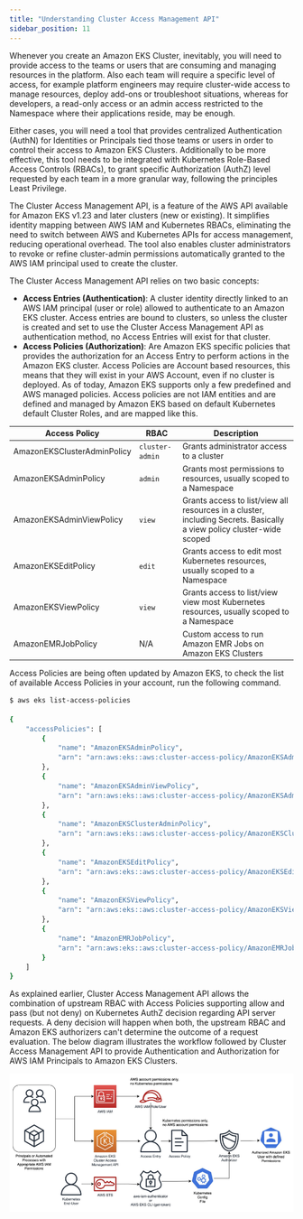 ```yaml
---
title: "Understanding Cluster Access Management API"
sidebar_position: 11
---
```


Whenever you create an Amazon EKS Cluster, inevitably, you will need to provide access to the teams or users that are consuming and managing resources in the platform. Also each team will require a specific level of access, for example platform engineers may require cluster-wide access to manage resources, deploy add-ons or troubleshoot situations, whereas for developers, a read-only access or an admin access restricted to the Namespace where their applications reside, may be enough.

Either cases, you will need a tool that provides centralized Authentication (AuthN) for Identities or Principals tied those teams or users in order to control their access to Amazon EKS Clusters. Additionally to be more effective, this tool needs to be integrated with Kubernetes Role-Based Access Controls (RBACs), to grant specific Authorization (AuthZ) level requested by each team in a more granular way, following the principles Least Privilege.

The Cluster Access Management API, is a feature of the AWS API available for Amazon EKS v1.23 and later clusters (new or existing). It simplifies identity mapping between AWS IAM and Kubernetes RBACs, eliminating the need to switch between AWS and Kubernetes APIs for access management, reducing operational overhead. The tool also enables cluster administrators to revoke or refine cluster-admin permissions automatically granted to the AWS IAM principal used to create the cluster.

The Cluster Access Management API relies on two basic concepts:

- **Access Entries (Authentication)**: A cluster identity directly linked to an AWS IAM principal (user or role) allowed to authenticate to an Amazon EKS cluster. Access entries are bound to clusters, so unless the cluster is created and set to use the Cluster Access Management API as authentication method, no Access Entries will exist for that cluster.
- **Access Policies (Authorization)**: Are Amazon EKS specific policies that provides the authorization for an Access Entry to perform actions in the Amazon EKS cluster. Access Policies are Account based resources, this means that they will exist in your AWS Account, even if no cluster is deployed.
  As of today, Amazon EKS supports only a few predefined and AWS managed policies. Access policies are not IAM entities and are defined and managed by Amazon EKS based on default Kubernetes default Cluster Roles, and are mapped like this.

| Access Policy               | RBAC            | Description                                                                                                           |
| --------------------------- | --------------- | --------------------------------------------------------------------------------------------------------------------- |
| AmazonEKSClusterAdminPolicy | `cluster-admin` | Grants administrator access to a cluster                                                                              |
| AmazonEKSAdminPolicy        | `admin`         | Grants most permissions to resources, usually scoped to a Namespace                                                   |
| AmazonEKSAdminViewPolicy    | `view`          | Grants access to list/view all resources in a cluster, including Secrets. Basically a view policy cluster-wide scoped |
| AmazonEKSEditPolicy         | `edit`          | Grants access to edit most Kubernetes resources, usually scoped to a Namespace                                        |
| AmazonEKSViewPolicy         | `view`          | Grants access to list/view view most Kubernetes resources, usually scoped to a Namespace                              |
| AmazonEMRJobPolicy          | N/A             | Custom access to run Amazon EMR Jobs on Amazon EKS Clusters                                                           |

Access Policies are being often updated by Amazon EKS, to check the list of available Access Policies in your account, run the following command.

```bash
$ aws eks list-access-policies

{
    "accessPolicies": [
        {
            "name": "AmazonEKSAdminPolicy",
            "arn": "arn:aws:eks::aws:cluster-access-policy/AmazonEKSAdminPolicy"
        },
        {
            "name": "AmazonEKSAdminViewPolicy",
            "arn": "arn:aws:eks::aws:cluster-access-policy/AmazonEKSAdminViewPolicy"
        },
        {
            "name": "AmazonEKSClusterAdminPolicy",
            "arn": "arn:aws:eks::aws:cluster-access-policy/AmazonEKSClusterAdminPolicy"
        },
        {
            "name": "AmazonEKSEditPolicy",
            "arn": "arn:aws:eks::aws:cluster-access-policy/AmazonEKSEditPolicy"
        },
        {
            "name": "AmazonEKSViewPolicy",
            "arn": "arn:aws:eks::aws:cluster-access-policy/AmazonEKSViewPolicy"
        },
        {
            "name": "AmazonEMRJobPolicy",
            "arn": "arn:aws:eks::aws:cluster-access-policy/AmazonEMRJobPolicy"
        }
    ]
}
```

As explained earlier, Cluster Access Management API allows the combination of upstream RBAC with Access Policies supporting allow and pass (but not deny) on Kubernetes AuthZ decision regarding API server requests. A deny decision will happen when both, the upstream RBAC and Amazon EKS authorizers can't determine the outcome of a request evaluation.
The below diagram illustrates the workflow followed by Cluster Access Management API to provide Authentication and Authorization for AWS IAM Principals to Amazon EKS Clusters.

![CAM Auth Workflow](./assets/cam-workflow.png)
